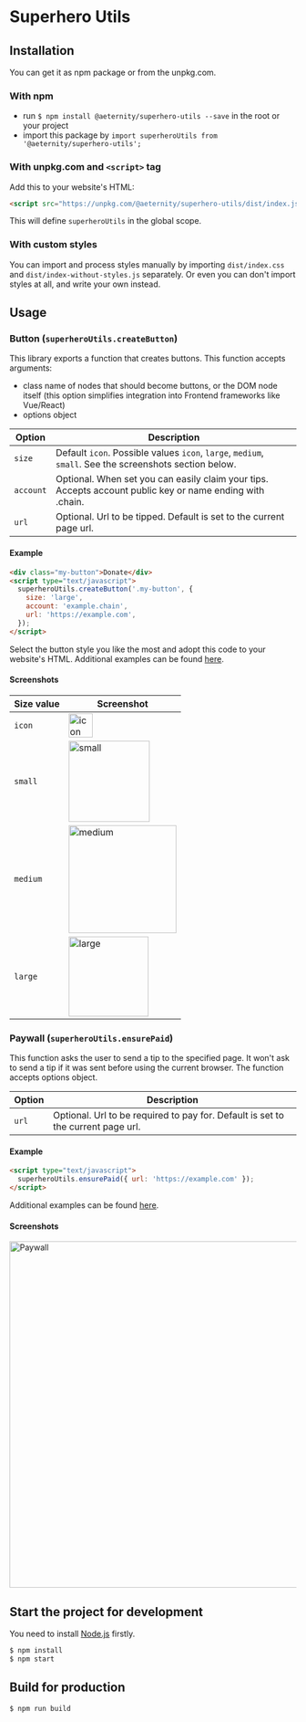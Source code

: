 # Superhero Utils

## Installation

You can get it as npm package or from the unpkg.com.

### With npm
- run `$ npm install @aeternity/superhero-utils --save` in the root or your project
- import this package by `import superheroUtils from '@aeternity/superhero-utils';`

### With unpkg.com and `<script>` tag
Add this to your website's HTML:
```html
<script src="https://unpkg.com/@aeternity/superhero-utils/dist/index.js"></script>
```
This will define `superheroUtils` in the global scope.

### With custom styles
You can import and process styles manually by importing `dist/index.css` and
`dist/index-without-styles.js` separately. Or even you can don't import styles at
all, and write your own instead.

## Usage

### Button (`superheroUtils.createButton`)
This library exports a function that creates buttons. This function accepts arguments:
- class name of nodes that should become buttons, or the DOM node itself
  (this option simplifies integration into Frontend frameworks like Vue/React)
- options object

Option | Description
--- | ---
`size` | Default `icon`. Possible values `icon`, `large`, `medium`, `small`. See the screenshots section below.
`account` | Optional. When set you can easily claim your tips. Accepts account public key or name ending with .chain.
`url` | Optional. Url to be tipped. Default is set to the current page url.

#### Example

```html
<div class="my-button">Donate</div>
<script type="text/javascript">
  superheroUtils.createButton('.my-button', {
    size: 'large',
    account: 'example.chain',
    url: 'https://example.com',
  });
</script>
```
Select the button style you like the most and adopt this code to your website's HTML.
Additional examples can be found [here](./index.html).

#### Screenshots

Size value | Screenshot
--- | ---
`icon` | <img width="42" alt="icon" src="https://user-images.githubusercontent.com/13139371/96836940-57ebae00-144e-11eb-84f8-3a25e1e5da92.png">
`small` | <img width="142" alt="small" src="https://user-images.githubusercontent.com/13139371/81780933-01259400-9500-11ea-8d84-a2624b43edec.png">
`medium` | <img width="189" alt="medium" src="https://user-images.githubusercontent.com/13139371/96836937-56ba8100-144e-11eb-9e3b-4e4c92b9bbb4.png">
`large` | <img width="140" alt="large" src="https://user-images.githubusercontent.com/13139371/81780943-0387ee00-9500-11ea-8108-2e5939821a7b.png">

### Paywall (`superheroUtils.ensurePaid`)
This function asks the user to send a tip to the specified page. It won't ask to send a
tip if it was sent before using the current browser. The function accepts options object.

Option | Description
--- | ---
`url` | Optional. Url to be required to pay for. Default is set to the current page url.

#### Example

```html
<script type="text/javascript">
  superheroUtils.ensurePaid({ url: 'https://example.com' });
</script>
```
Additional examples can be found [here](./index.html).

#### Screenshots

<img width="607" alt="Paywall" src="https://user-images.githubusercontent.com/9007851/95088220-58d0d000-072b-11eb-8cd6-57052d40765c.png">

## Start the project for development

You need to install [Node.js](https://nodejs.org/) firstly.

```sh
$ npm install
$ npm start
```

## Build for production

```sh
$ npm run build
```
